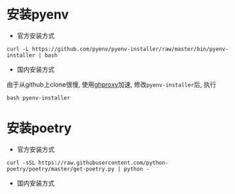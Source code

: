 # 安装pyenv
- 官方安装方式
```shell script
curl -L https://github.com/pyenv/pyenv-installer/raw/master/bin/pyenv-installer | bash
```

- 国内安装方式

由于从github上clone很慢, 使用[ghproxy](https://ghproxy.com/)加速, 修改`pyenv-installer`后, 执行
```shell script
bash pyenv-installer
```

# 安装poetry
- 官方安装方式
```shell script
curl -sSL https://raw.githubusercontent.com/python-poetry/poetry/master/get-poetry.py | python -
```

- 国内安装方式